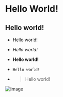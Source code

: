 # Hello World!

## Hello world!

* Hello world!

* *Hello world!*

* **Hello world!**

* `Hello world!` 

* > Hello world!


![Image](https://external-content.duckduckgo.com/iu/?u=https%3A%2F%2Ftse1.mm.bing.net%2Fth%3Fid%3DOIP.RDBwKq9LkMgzZJ3NKwglSgHaFL%26pid%3DApi&f=1) 

